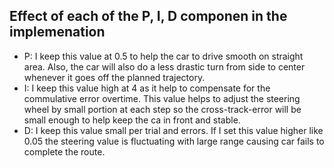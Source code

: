 
## Effect of each of the P, I, D componen in the implemenation
- P: I keep this value at 0.5 to help the car to drive smooth on straight area. Also, the car will also do a less drastic turn from side to center whenever it goes off the planned trajectory.
- I: I keep this value high at 4 as it help to compensate for the commulative error overtime. This value helps to adjust the steering wheel by small portion at each step so the cross-track-error will be small enough to help keep the ca in front and stable.  
- D: I keep this value small per trial and errors. If I set this value higher like 0.05 the steering value is fluctuating with large range causing car fails to complete the route.

